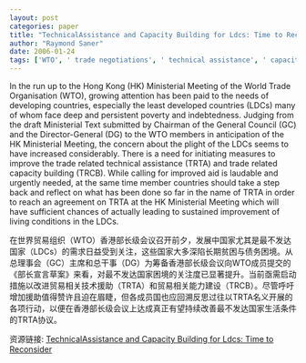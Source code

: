 ```yaml
---
layout: post
categories: paper
title: "TechnicalAssistance and Capacity Building for Ldcs: Time to Reconsider"
author: "Raymond Saner"
date: 2006-01-24
tags: ['WTO', ' trade negotiations', ' technical assistance', ' capacity building', ' Doha Round', ' LDCs']
---
```


In the run up to the Hong Kong (HK) Ministerial Meeting of the World Trade Organisation (WTO), growing attention has been paid to the needs of developing countries, especially the least developed countries (LDCs) many of whom face deep and persistent poverty and indebtedness. Judging from the draft Ministerial Text submitted by Chairman of the General Council (GC) and the Director-General (DG) to the WTO members in anticipation of the HK Ministerial Meeting, the concern about the plight of the LDCs seems to have increased considerably. There is a need for initiating measures to improve the trade related technical assistance (TRTA) and trade related capacity building (TRCB). While calling for improved aid is laudable and urgently needed, at the same time member countries should take a step back and reflect on what has been done so far in the name of TRTA in order to reach an agreement on TRTA at the HK Ministerial Meeting which will have sufficient chances of actually leading to sustained improvement of living conditions in the LDCs.

在世界贸易组织（WTO）香港部长级会议召开前夕，发展中国家尤其是最不发达国家（LDCs）的需求日益受到关注，这些国家大多深陷长期贫困与债务困境。从总理事会（GC）主席和总干事（DG）为筹备香港部长级会议向WTO成员提交的《部长宣言草案》来看，对最不发达国家困境的关注度已显著提升。当前亟需启动措施以改进贸易相关技术援助（TRTA）和贸易相关能力建设（TRCB）。尽管呼吁增加援助值得赞许且迫在眉睫，但各成员国也应回溯反思过往以TRTA名义开展的各项行动，以便在香港部长级会议上达成真正有望持续改善最不发达国家生活条件的TRTA协议。

资源链接: [TechnicalAssistance and Capacity Building for Ldcs: Time to Reconsider](https://papers.ssrn.com/sol3/papers.cfm?abstract_id=877069)
